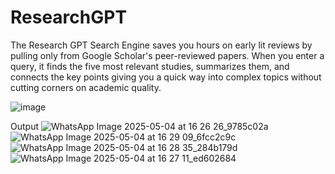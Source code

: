 # ResearchGPT
The Research GPT Search Engine saves you hours on early lit reviews by pulling only from Google Scholar's peer-reviewed papers. When you enter a query, it finds the five most relevant studies, summarizes them, and connects the key points giving you a quick way into complex topics without cutting corners on academic quality.

![image](https://github.com/user-attachments/assets/e7ec7568-f2e1-4065-abad-d40dee319a47)

Output
![WhatsApp Image 2025-05-04 at 16 26 26_9785c02a](https://github.com/user-attachments/assets/0fe5cdb1-28d9-4ecd-9877-a1750700edd4)
![WhatsApp Image 2025-05-04 at 16 29 09_6fcc2c9c](https://github.com/user-attachments/assets/89aa16b8-48b1-4f5b-9aa1-9ee3408730e7)
![WhatsApp Image 2025-05-04 at 16 28 35_284b179d](https://github.com/user-attachments/assets/6339ac2f-568b-4c64-a092-246d241523b7)
![WhatsApp Image 2025-05-04 at 16 27 11_ed602684](https://github.com/user-attachments/assets/cec83081-5b73-4d08-8a4d-b48f78dac748)
